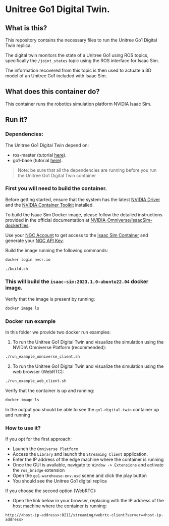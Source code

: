 # Unitree Go1 Digital Twin. 

## What is this?

This repository contains the necessary files to run the Unitree Go1 Digital Twin replica. 

The digital twin monitors the state of a Unitree Go1 using ROS topics, specifically the `/joint_states` topic using the ROS interface for Isaac Sim. 

The information recovered from this topic is then used to actuate a 3D model of an Unitree Go1 included with Isaac Sim.

## What does this container do?

This container runs the robotics simulation platform NVIDIA Isaac Sim.

## Run it?

### Dependencies:

The Unitree Go1 Digital Twin depend on:

- ros-master (tutorial [here](../ros-master/)).
- go1-base (tutorial [here](../go1-base)).
 
> Note: be sure that all the dependencies are running before you run the Unitree Go1 Digital Twin container

### First you will need to build the container. 

Before getting started, ensure that the system has the latest [NVIDIA Driver](https://www.nvidia.com/en-us/drivers/unix/) and the [NVIDIA Container Toolkit](https://github.com/NVIDIA/nvidia-docker) installed.

To build the Isaac Sim Docker image, please follow the detailed instructions provided in the official documentation at [NVIDIA-Omniverse/IsaacSim-dockerfiles](https://docs.omniverse.nvidia.com/isaacsim/latest/installation/install_container.html).

Use your [NGC Account](https://docs.nvidia.com/ngc/ngc-overview/index.html#registering-activating-ngc-account) to get access to the [Isaac Sim Container](https://catalog.ngc.nvidia.com/orgs/nvidia/containers/isaac-sim) and generate your [NGC API Key](https://docs.nvidia.com/ngc/ngc-overview/index.html#generating-api-key).

Build the image running the following commands:
```bash
docker login nvcr.io

./build.sh
```

### This will build the `isaac-sim:2023.1.0-ubuntu22.04` docker image. 

Verify that the image is present by running:
```bash
docker image ls
```

### Docker run example

In this folder we provide two docker run examples:

1. To run the Unitree Go1 Digital Twin and visualize the simulation using the NVIDIA Omniverse Platform (recommended):
```bash
./run_example_omniverse_client.sh
```


2. To run the Unitree Go1 Digital Twin and visualize the simulation using the web browser (WebRTC):
```bash
./run_example_web_client.sh
```

Verify that the container is up and running:
```bash
docker image ls
```
In the output you should be able to see the `go1-digital-twin` container up and running


### How to use it?

If you opt for the first approach:
- Launch the `Omniverse Platform`
- Access the `Library` and launch the `Streaming Client` application.
- Enter the IP address of the edge machine where the container is running
- Once the GUI is available, navigate to `Window -> Extensions` and activate the `ros_bridge` extension
- Open the `go1-warehouse-env.usd` scene and click the play button
- You should see the Unitree Go1 digital replica

If you choose the second option (WebRTC):
- Open the link below in your browser, replacing with the IP address of the host machine where the container is running:
```
http://<host-ip-address>:8211/streaming/webrtc-client?server=<host-ip-address>
```

